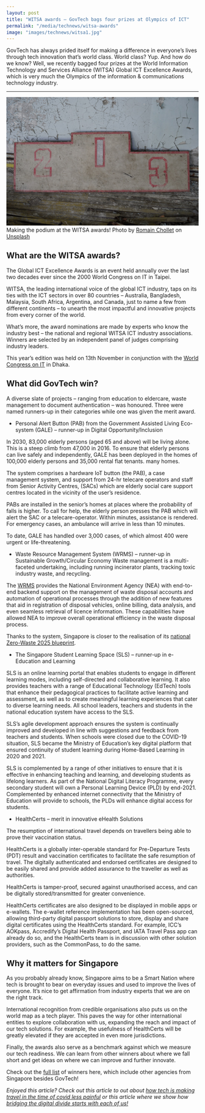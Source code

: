 ```yaml
---
layout: post
title: "WITSA awards – GovTech bags four prizes at Olympics of ICT"
permalink: "/media/technews/witsa-awards"
image: "images/technews/witsa1.jpg"
---
```

GovTech has always prided itself for making a difference in everyone’s lives through tech innovation that’s world class. World class? Yup. And how do we know? Well, we recently bagged four prizes at the World Information Technology and Services Alliance (WITSA) Global ICT Excellence Awards, which is very much the Olympics of the information & communications technology industry. 


---

![Traveling soon?!](/images/technews/witsa1.jpg)
Making the podium at the WITSA awards! Photo by <a href="https://unsplash.com/@romainchllet?utm_source=unsplash&utm_medium=referral&utm_content=creditCopyText">Romain Chollet</a> on <a href="https://unsplash.com/s/photos/podium?utm_source=unsplash&utm_medium=referral&utm_content=creditCopyText">Unsplash</a>
  
## What are the WITSA awards? 

The Global ICT Excellence Awards is an event held annually over the last two decades ever since the 2000 World Congress on IT in Taipei. 

WITSA, the leading international voice of the global ICT industry, taps on its ties with the ICT sectors in over 80 countries – Australia, Bangladesh, Malaysia, South Africa, Argentina, and Canada, just to name a few from different continents – to unearth the most impactful and innovative projects from every corner of the world. 

What’s more, the award nominations are made by experts who know the industry best – the national and regional WITSA ICT industry associations. Winners are selected by an independent panel of judges comprising industry leaders. 

This year’s edition was held on 13th November in conjunction with the [World Congress on IT](https://www.wcit2021.org.bd) in Dhaka. 

## What did GovTech win? 

A diverse slate of projects – ranging from education to eldercare, waste management to document authentication – was honoured. Three were named runners-up in their categories while one was given the merit award. 

- Personal Alert Button (PAB) from the Government Assisted Living Eco-system (GALE) – runner-up in Digital Opportunity/Inclusion
 
In 2030, 83,000 elderly persons (aged 65 and above) will be living alone. This is a steep climb from 47,000 in 2016. To ensure that elderly persons can live safely and independently, GALE has been deployed in the homes of 100,000 elderly persons and 35,000 rental flat tenants. many homes. 

The system comprises a hardware IoT button (the PAB), a case management system, and support from 24-hr telecare operators and staff from Senior Activity Centres, (SACs) which are elderly social care support centres located in the vicinity of the user’s residence. 

PABs are installed in the senior’s homes at places where the probability of falls is higher. To call for help, the elderly person presses the PAB which will alert the SAC or a telecare-operator. Within minutes, assistance is rendered. For emergency cases, an ambulance will arrive in less than 10 minutes. 

To date, GALE has handled over 3,000 cases, of which almost 400 were urgent or life-threatening. 

- Waste Resource Management System (WRMS) – runner-up in Sustainable Growth/Circular Economy
Waste management is a multi-faceted undertaking, including running incinerator plants, tracking toxic industry waste, and recycling. 

The [WRMS](https://wrms.nea.gov.sg/security/process/WRMS/Index) provides the National Environment Agency (NEA) with end-to-end backend support on the management of waste disposal accounts and automation of operational processes through the addition of new features that aid in registration of disposal vehicles, online billing, data analysis, and even seamless retrieval of licence information. These capabilities have allowed NEA to improve overall operational efficiency in the waste disposal process.
 
Thanks to the system, Singapore is closer to the realisation of its [national Zero-Waste 2025 blueprint](https://www.towardszerowaste.gov.sg/zero-waste-masterplan/).
 
- The Singapore Student Learning Space (SLS) – runner-up in e-Education and Learning

SLS is an online learning portal that enables students to engage in different learning modes, including self-directed and collaborative learning. It also provides teachers with a range of Educational Technology (EdTech) tools that enhance their pedagogical practices to facilitate active learning and assessment, as well as to create meaningful learning experiences that cater to diverse learning needs. All school leaders, teachers and students in the national education system have access to the SLS.

SLS’s agile development approach ensures the system is continually improved and developed in line with suggestions and feedback from teachers and students. 
When schools were closed due to the COVID-19 situation, SLS became the Ministry of Education’s key digital platform that ensured continuity of student learning during Home-Based Learning in 2020 and 2021. 

SLS is complemented by a range of other initiatives to ensure that it is effective in enhancing teaching and learning, and developing students as lifelong learners. As part of the National Digital Literacy Programme, every secondary student will own a Personal Learning Device (PLD) by end-2021. Complemented by enhanced internet connectivity that the Ministry of Education will provide to schools, the PLDs will enhance digital access for students.


- HealthCerts – merit in innovative eHealth Solutions

The resumption of international travel depends on travellers being able to prove their vaccination status. 

HealthCerts is a globally inter-operable standard for Pre-Departure Tests (PDT) result and vaccination certificates to facilitate the safe resumption of travel. The digitally authenticated and endorsed certificates are designed to be easily shared and provide added assurance to the traveller as well as authorities. 

HealthCerts is tamper-proof, secured against unauthorised access, and can be digitally stored/transmitted for greater convenience. 

HealthCerts certificates are also designed to be displayed in mobile apps or e-wallets. The e-wallet reference implementation has been open-sourced, allowing third-party digital passport solutions to store, display and share digital certificates using the HealthCerts standard. For example, ICC’s AOKpass, Accredify’s Digital Health Passport, and IATA Travel Pass app can already do so, and the HealthCerts team is in discussion with other solution providers, such as the CommonPass, to do the same.


## Why it matters for Singapore

As you probably already know, Singapore aims to be a Smart Nation where tech is brought to bear on everyday issues and used to improve the lives of everyone. It’s nice to get affirmation from industry experts that we are on the right track. 

International recognition from credible organisations also puts us on the world map as a tech player. This paves the way for other international entities to explore collaboration with us, expanding the reach and impact of our tech solutions. For example, the usefulness of HealthCerts will be greatly elevated if they are accepted in even more jurisdictions. 

Finally, the awards also serve as a benchmark against which we measure our tech readiness. We can learn from other winners about where we fall short and get ideas on where we can improve and further innovate. 

Check out the [full list](https://witsa.org/witsa-announces-2021-global-ict-excellence-award-winners/) of winners here, which include other agencies from Singapore besides GovTech! 

*Enjoyed this article? Check out this article to out about [how tech is making travel in the time of covid less painful](https://www.tech.gov.sg/media/technews/travel-in-the-time-of-covid) or this article where we show how [bridging the digital divide starts with each of us!](https://www.tech.gov.sg/media/technews/bridging-the-digital-divide)*



